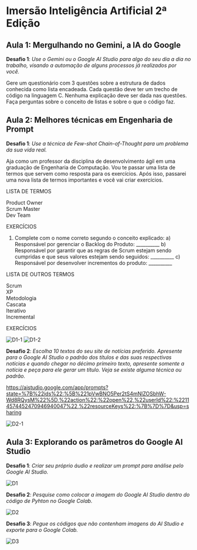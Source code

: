 # Imersão Inteligência Artificial 2ª Edição

## Aula 1: Mergulhando no Gemini, a IA do Google

**Desafio 1**: _Use o Gemini ou o Google AI Studio para algo do seu dia a dia no trabalho, visando a automação de alguns processos já realizados por você._

Gere um questionário com 3 questões sobre a estrutura de dados conhecida como lista encadeada. Cada questão deve ter um trecho de código na linguagem C.  Nenhuma explicação deve ser dada nas questões. Faça perguntas sobre o conceito de listas e sobre o que o código faz.

## Aula 2: Melhores técnicas em Engenharia de Prompt

**Desafio 1**: _Use a técnica de Few-shot Chain-of-Thought para um problema da sua vida real._

Aja como um professor da disciplina de desenvolvimento ágil em uma graduação de Engenharia de Computação. Vou te passar uma lista de termos que servem como resposta para os exercícios. Após isso, passarei uma nova lista de termos importantes e você vai criar exercícios.

LISTA DE TERMOS

Product Owner
<br>Scrum Master</br>
Dev Team

EXERCÍCIOS

1.	Complete com o nome correto segundo o conceito explicado:
a) Responsável por gerenciar o Backlog do Produto: __________
b) Responsável por garantir que as regras de Scrum estejam sendo cumpridas e que seus valores estejam sendo seguidos: __________
c) Responsável por desenvolver incrementos do produto: __________


LISTA DE OUTROS TERMOS

Scrum
<br>XP</br>
Metodologia
<br>Cascata</br>
Iterativo
<br>Incremental</br>

EXERCÍCIOS

![D1-1](https://github.com/laisab/Alura-ImersaoIA/assets/86136694/37b38b85-3094-469a-b51c-b4c3380a1c78)
![D1-2](https://github.com/laisab/Alura-ImersaoIA/assets/86136694/c219f311-ef04-4d47-9746-82b8c7b8c9d6)

**Desafio 2**: _Escolha 10 textos do seu site de notícias preferido. Apresente para o Google AI Studio o padrão dos títulos e das suas respectivas notícias e quando chegar no décimo primeiro texto, apresente somente a notícia e peça para ele gerar um título. Veja se existe alguma técnica ou padrão._

https://aistudio.google.com/app/prompts?state=%7B%22ids%22:%5B%221pVwBNO5Per2tS4mNlZOSbhW-Wd8RQysM%22%5D,%22action%22:%22open%22,%22userId%22:%22114574452470946940047%22,%22resourceKeys%22:%7B%7D%7D&usp=sharing

![D2-1](https://github.com/laisab/Alura-ImersaoIA/assets/86136694/30806915-084f-458f-915f-421f240cb79c)

## Aula 3: Explorando os parâmetros do Google AI Studio

**Desafio 1**: _Criar seu próprio áudio e realizar um prompt para análise pelo Google AI Studio._

![D1](https://github.com/laisab/Alura-ImersaoIA/assets/86136694/1411216a-fb00-4258-af3f-c386dc783c87)

**Desafio 2**: _Pesquise como colocar a imagem do Google AI Studio dentro do código de Pyhton no Google Colab._

![D2](https://github.com/laisab/Alura-ImersaoIA/assets/86136694/ac9b8d42-1d67-407b-8d3a-bccaef5fef44)

**Desafio 3**: _Pegue os códigos que não contenham imagens do AI Studio e exporte para o Google Colab._

![D3](https://github.com/laisab/Alura-ImersaoIA/assets/86136694/1d4bfbcd-6a19-434a-8079-afc5ddd729e2)
